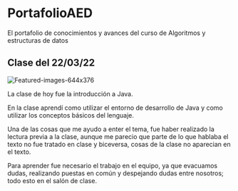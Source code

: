 # PortafolioAED
El portafolio de conocimientos y avances del curso de Algoritmos y estructuras de datos

## Clase del 22/03/22
![Featured-images-644x376](https://user-images.githubusercontent.com/88668277/159607982-e46bda1c-7a0c-477b-9fd4-df89ed804961.jpg)

La clase de hoy fue la introducción a Java.

En la clase aprendí como utilizar el entorno de desarrollo de Java y como utilizar los conceptos básicos del lenguaje.

Una de las cosas que me ayudo a enter el tema, fue haber realizado la lectura previa a la clase, aunque me parecio que parte de lo que hablaba el texto no fue tratado en clase y biceversa, cosas de la clase no aparecian en el texto.

Para aprender fue necesario el trabajo en el equipo, ya que evacuamos dudas, realizando puestas en común y despejando dudas entre nosotros; todo esto en el salón de clase. 
